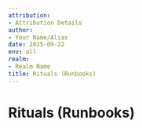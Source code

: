 ```yaml
---
attribution:
- Attribution Details
author:
- Your Name/Alias
date: 2025-09-22
env: all
realm:
- Realm Name
title: Rituals (Runbooks)
---
```


# Rituals (Runbooks)
